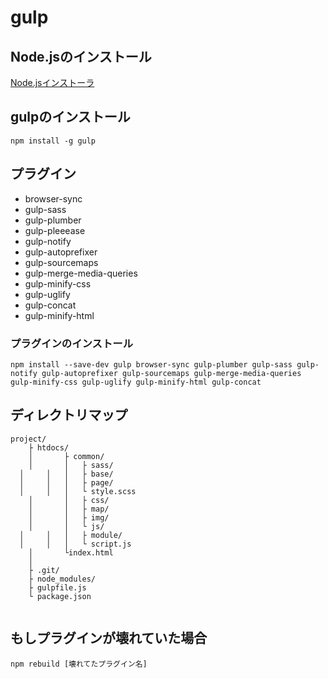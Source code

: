 # gulp

## Node.jsのインストール
[Node.jsインストーラ](https://nodejs.org/ja/)

## gulpのインストール

```
npm install -g gulp
```

## プラグイン

+ browser-sync
+ gulp-sass
+ gulp-plumber
+ gulp-pleeease
+ gulp-notify
+ gulp-autoprefixer
+ gulp-sourcemaps
+ gulp-merge-media-queries
+ gulp-minify-css
+ gulp-uglify
+ gulp-concat
+ gulp-minify-html

### プラグインのインストール

```
npm install --save-dev gulp browser-sync gulp-plumber gulp-sass gulp-notify gulp-autoprefixer gulp-sourcemaps gulp-merge-media-queries gulp-minify-css gulp-uglify gulp-minify-html gulp-concat
```


## ディレクトリマップ

```
project/
	├ htdocs/
	│		├ common/
	│		│ 	├ sass/
  │		│ 	│   ├ base/
  │		│ 	│   ├ page/
  │		│ 	│   └ style.scss
	│		│ 	├ css/
	│		│ 	├ map/
	│		│ 	├ img/
	│		│ 	└ js/	
  │		│ 	│   ├ module/
  │		│ 	│   └ script.js
	│		└index.html
	│
	├ .git/
	├ node_modules/
	├ gulpfile.js
	└ package.json
  
```


## もしプラグインが壊れていた場合

```
npm rebuild [壊れてたプラグイン名]
```
